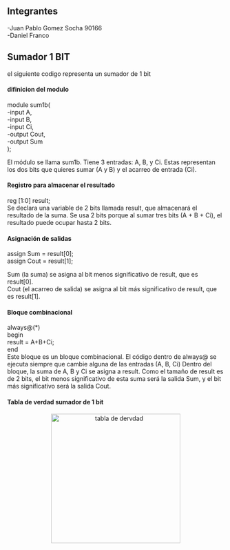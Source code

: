 ## Integrantes
-Juan Pablo Gomez Socha 90166                                       
-Daniel Franco 

## Sumador 1 BIT 
el siguiente codigo representa un sumador de 1 bit
#### difinicion del modulo 
module sum1b(              
        -input A,      
        -input B,     
        -input Ci,   
        -output Cout,  
        -output Sum    
    );

El módulo se llama sum1b.
Tiene 3 entradas: A, B, y Ci. Estas representan los dos bits que quieres sumar (A y B) y el acarreo de entrada (Ci).
#### Registro para almacenar el resultado
reg [1:0] result;     
Se declara una variable de 2 bits llamada result, que almacenará el resultado de la suma. Se usa 2 bits porque al sumar tres bits (A + B + Ci), el resultado puede ocupar hasta 2 bits.

#### Asignación de salidas
assign Sum = result[0];   
assign Cout = result[1];

Sum (la suma) se asigna al bit menos significativo de result, que es result[0].               
Cout (el acarreo de salida) se asigna al bit más significativo de result, que es result[1].

#### Bloque combinacional

always@(*)                              
begin   
result = A+B+Ci;   
    end   
 Este bloque es un bloque combinacional. El código dentro de always@ se ejecuta siempre que cambie alguna de las entradas (A, B, Ci) Dentro del bloque, la suma de A, B y Ci se asigna a result. Como el tamaño de result es de 2 bits, el bit menos significativo de esta suma será la salida Sum, y el bit más significativo será la salida Cout. 

 #### Tabla de verdad sumador de 1 bit    
<p align="center">
 <img src="../IMAGENES/tabdever.png" alt="tabla de dervdad" width=300 >
</p>
